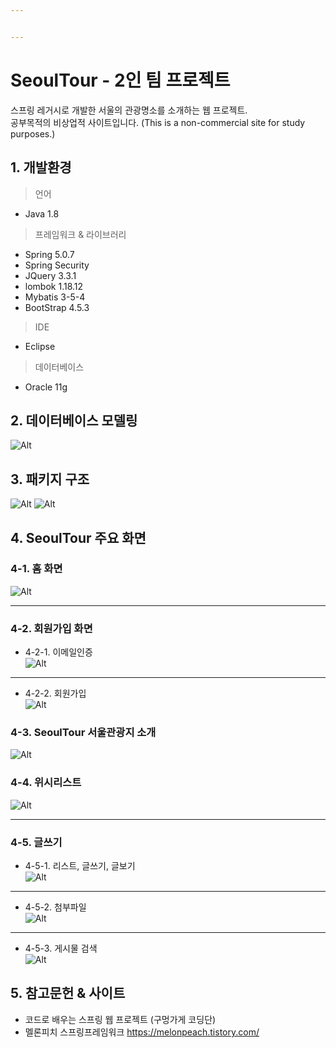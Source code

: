 ```yaml
---


---
```


<h1 id="seoultour---2인-팀-프로젝트">SeoulTour - 2인 팀 프로젝트</h1>
<p>스프링 레거시로 개발한 서울의 관광명소를 소개하는 웹 프로젝트.<br>
공부목적의 비상업적 사이트입니다. (This is a non-commercial site for study purposes.)</p>
<h2 id="개발환경">1. 개발환경</h2>
<blockquote>
<p>언어</p>
</blockquote>
<ul>
<li>Java 1.8</li>
</ul>
<blockquote>
<p>프레임워크 &amp; 라이브러리</p>
</blockquote>
<ul>
<li>Spring 5.0.7</li>
<li>Spring Security</li>
<li>JQuery  3.3.1</li>
<li>lombok 1.18.12</li>
<li>Mybatis 3-5-4</li>
<li>BootStrap 4.5.3</li>
</ul>
<blockquote>
<p>IDE</p>
</blockquote>
<ul>
<li>Eclipse</li>
</ul>
<blockquote>
<p>데이터베이스</p>
</blockquote>
<ul>
<li>Oracle 11g</li>
</ul>
<h2 id="데이터베이스-모델링">2. 데이터베이스 모델링</h2>
<p><img src="md/%EB%8D%B0%EC%9D%B4%ED%84%B0%EB%B2%A0%EC%9D%B4%EC%8A%A4%EB%AA%A8%EB%8D%B8%EB%A7%81.PNG" alt="Alt"></p>
<h2 id="패키지-구조">3. 패키지 구조</h2>
<p><img src="md/%ED%8C%A8%ED%82%A4%EC%A7%80%EA%B5%AC%EC%A1%B01.PNG" alt="Alt"> <img src="md/%ED%8C%A8%ED%82%A4%EC%A7%80%EA%B5%AC%EC%A1%B02.PNG" alt="Alt"></p>
<h2 id="seoultour-주요-화면">4. SeoulTour 주요 화면</h2>
<h3 id="홈-화면">4-1. 홈 화면</h3>
<p><img src="md/%ED%99%88%ED%99%94%EB%A9%B4.gif" alt="Alt"></p>
<hr>
<h3 id="회원가입-화면">4-2. 회원가입 화면</h3>
<ul>
<li>4-2-1. 이메일인증<br>
<img src="md/%EC%9D%B4%EB%A9%94%EC%9D%BC%EC%9D%B8%EC%A6%9D.gif" alt="Alt"></li>
</ul>
<hr>
<ul>
<li>4-2-2. 회원가입<br>
<img src="md/%ED%9A%8C%EC%9B%90%EA%B0%80%EC%9E%85.gif" alt="Alt"></li>
</ul>
<h3 id="seoultour-서울관광지-소개">4-3. SeoulTour 서울관광지 소개</h3>
<p><img src="md/%EC%84%9C%EC%9A%B8%EC%BD%98%ED%85%90%EC%B8%A0.gif" alt="Alt"></p>
<h3 id="위시리스트">4-4. 위시리스트</h3>
<p><img src="md/%EC%9C%84%EC%8B%9C%EB%A6%AC%EC%8A%A4%ED%8A%B8.gif" alt="Alt"></p>
<hr>
<h3 id="글쓰기">4-5. 글쓰기</h3>
<ul>
<li>4-5-1. 리스트, 글쓰기, 글보기<br>
<img src="md/%EA%B8%80%EC%93%B0%EA%B8%B0.gif" alt="Alt"></li>
</ul>
<hr>
<ul>
<li>4-5-2. 첨부파일<br>
<img src="md/%EC%B2%A8%EB%B6%80%ED%8C%8C%EC%9D%BC.gif" alt="Alt"></li>
</ul>
<hr>
<ul>
<li>4-5-3. 게시물 검색<br>
<img src="md/%EA%B2%80%EC%83%89.gif" alt="Alt"></li>
</ul>
<h2 id="참고문헌--사이트">5. 참고문헌 &amp; 사이트</h2>
<ul>
<li>코드로 배우는 스프링 웹 프로젝트 (구멍가게 코딩단)</li>
<li>멜론피치 스프링프레임워크  <a href="https://melonpeach.tistory.com/">https://melonpeach.tistory.com/</a></li>
</ul>

